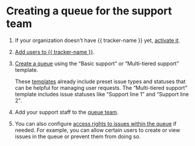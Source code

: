 # Creating a queue for the support team


1. If your organization doesn't have {{ tracker-name }} yet, [activate it](enable-tracker.md).

1. [Add users to {{ tracker-name }}](add-users.md).

1. [Create a queue](manager/create-queue.md) using the <q>Basic support</q> or <q>Multi-tiered support</q> template.

    These [templates](manager/workflows.md) already include preset issue types and statuses that can be helpful for managing user requests. The <q>Multi-tiered support</q> template includes issue statuses like <q>Support line 1</q> and <q>Support line 2</q>.

1. Add your support staff to the [queue team](manager/queue-team.md).

1. You can also configure [access rights to issues within the queue](manager/queue-access.md) if needed. For example, you can allow certain users to create or view issues in the queue or prevent them from doing so.

